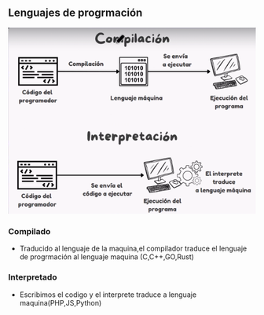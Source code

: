 ## Lenguajes de progrmación
<img src="image.png">

### Compilado
- Traducido al lenguaje de la maquina,el compilador traduce el lenguaje de progrmación al lenguaje maquina (C,C++,GO,Rust)
### Interpretado
- Escribimos el codigo y el interprete traduce a lenguaje maquina(PHP,JS,Python)